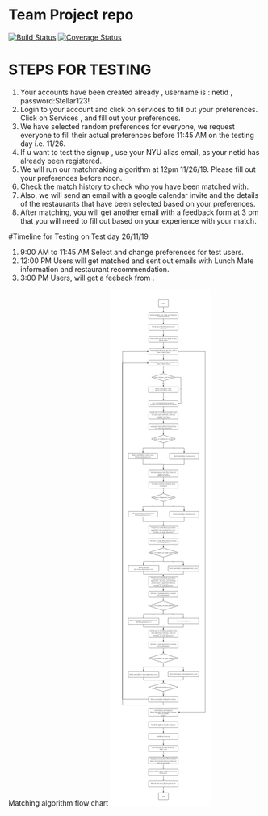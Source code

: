 # Team Project repo
[![Build Status](https://travis-ci.com/gcivil-nyu-org/fall2019-cs-gy-6063-team-stellar.svg?branch=develop)](https://travis-ci.com/gcivil-nyu-org/fall2019-cs-gy-6063-team-stellar)
[![Coverage Status](https://coveralls.io/repos/github/gcivil-nyu-org/fall2019-cs-gy-6063-team-stellar/badge.svg?branch=develop)](https://coveralls.io/github/gcivil-nyu-org/fall2019-cs-gy-6063-team-stellar?branch=develop)

# STEPS FOR TESTING
1) Your accounts have been created already , username is : netid , password:Stellar123!  
2) Login to your account and click on services to fill out your preferences.  
   Click on Services , and fill out your preferences.  
3) We have selected random preferences for everyone, we request everyone to fill their actual preferences before 11:45 AM on the testing day i.e. 11/26.  
4) If u want to test the signup , use your NYU alias email, as your netid has already been registered.  
5) We will run our matchmaking algorithm at 12pm 11/26/19. Please fill out your preferences before noon.
6) Check the match history to check who you have been matched with.  
7) Also, we will send an email with a google calendar invite and the details of the restaurants that have been selected based on your preferences.  
8) After matching, you will get another email with a feedback form at 3 pm that you will need to fill out based on your experience with your match.

#Timeline for Testing on Test day 26/11/19

1) 9:00 AM to 11:45 AM Select and change preferences for test users.
2) 12:00 PM Users will get matched and sent out emails with Lunch Mate information and restaurant recommendation.
3) 3:00 PM Users, will get a feeback from . 


Matching algorithm flow chart
![Image](Lunchninja_Algorithm.png)

